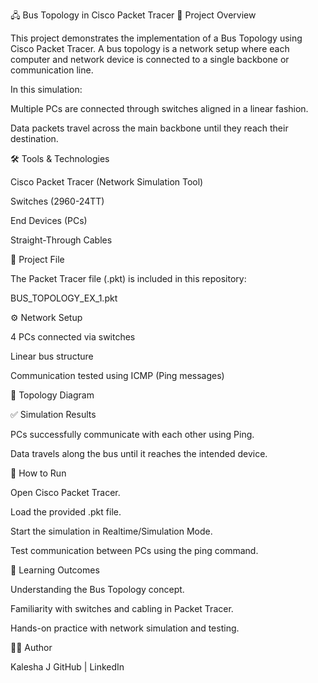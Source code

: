 🖧 Bus Topology in Cisco Packet Tracer
📌 Project Overview

This project demonstrates the implementation of a Bus Topology using Cisco Packet Tracer.
A bus topology is a network setup where each computer and network device is connected to a single backbone or communication line.

In this simulation:

Multiple PCs are connected through switches aligned in a linear fashion.

Data packets travel across the main backbone until they reach their destination.

🛠 Tools & Technologies

Cisco Packet Tracer (Network Simulation Tool)

Switches (2960-24TT)

End Devices (PCs)

Straight-Through Cables

📂 Project File

The Packet Tracer file (.pkt) is included in this repository:

BUS_TOPOLOGY_EX_1.pkt

⚙️ Network Setup

4 PCs connected via switches

Linear bus structure

Communication tested using ICMP (Ping messages)

📸 Topology Diagram

✅ Simulation Results

PCs successfully communicate with each other using Ping.

Data travels along the bus until it reaches the intended device.

🚀 How to Run

Open Cisco Packet Tracer.

Load the provided .pkt file.

Start the simulation in Realtime/Simulation Mode.

Test communication between PCs using the ping command.

📖 Learning Outcomes

Understanding the Bus Topology concept.

Familiarity with switches and cabling in Packet Tracer.

Hands-on practice with network simulation and testing.

👩‍💻 Author

Kalesha J
GitHub
 | LinkedIn
